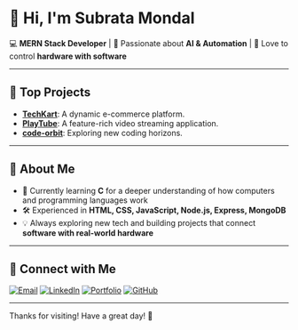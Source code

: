 # 👋 Hi, I'm Subrata Mondal

💻 **MERN Stack Developer** | 🚀 Passionate about **AI & Automation** | 🔧 Love to control **hardware with software**

---

## 🚀 Top Projects

- [**TechKart**](https://github.com/subratamondal1029/techkart): A dynamic e-commerce platform.
- [**PlayTube**](https://github.com/subratamondal1029/PlayTube): A feature-rich video streaming application.
- [**code-orbit**](https://github.com/subratamondal1029/code-orbit): Exploring new coding horizons.

---

## 🌟 About Me

* 🌱 Currently learning **C** for a deeper understanding of how computers and programming languages work
* 🛠️ Experienced in **HTML, CSS, JavaScript, Node.js, Express, MongoDB**
* 💡 Always exploring new tech and building projects that connect **software with real-world hardware**

---

## 🔗 Connect with Me

[![Email](https://img.shields.io/badge/Email-D14836?style=for-the-badge&logo=gmail&logoColor=white)](mailto:subratamondal@tutanota.com)
[![LinkedIn](https://img.shields.io/badge/LinkedIn-0A66C2?style=for-the-badge&logo=linkedin&logoColor=white)](https://www.linkedin.com/in/subratamondal1029)
[![Portfolio](https://img.shields.io/badge/Portfolio-222222?style=for-the-badge&logo=vercel&logoColor=white)](https://subratamondal.vercel.app)
[![GitHub](https://img.shields.io/badge/GitHub-181717?style=for-the-badge&logo=github&logoColor=white)](https://github.com/subratamondal1029)

---

Thanks for visiting! Have a great day! 🚀
